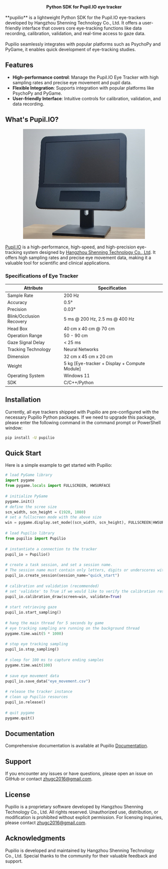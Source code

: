 <div align="center">
  <b>Python SDK for Pupil.IO eye tracker</b><br/><br/>
</div>
**pupilio** is a lightweight Python SDK for the Pupil.IO eye-trackers developed by Hangzhou Shenning Technology Co., Ltd. It offers a user-friendly interface that covers core eye-tracking functions like data recording, calibration,  validation, and real-time access to gaze data. <br/><br/>
Pupilio seamlessly integrates with popular platforms such as PsychoPy and PyGame, it enables quick development of eye-tracking studies.

## Features

- **High-performance control**: Manage the Pupil.IO Eye Tracker with high sampling rates and precise eye movement and pupil data.
- **Flexible Integration**: Supports integration with popular platforms like PsychoPy and PyGame.
- **User-friendly Interface**: Intuitive controls for calibration, validation, and data recording.

## What's Pupil.IO?

<div align="center">
  <a href="https://raw.githubusercontent.com/GanchengZhu/Pupilio/refs/heads/master/docs/_static/images/intro/about/banner.png">
    <img width="390" height="351" src="https://raw.githubusercontent.com/GanchengZhu/Pupilio/refs/heads/master/docs/_static/images/intro/about/banner.png">
  </a>
</div>

[Pupil.IO](https://www.deep-gaze.com/) is a high-performance, high-speed, and high-precision eye-tracking system designed by [Hangzhou Shenning Technology Co., Ltd](https://www.deep-gaze.com/). It offers high sampling rates and precise eye movement data, making it a valuable tool for scientific and clinical applications.

### Specifications of Eye Tracker

| Attribute                | Specification                                 |
|--------------------------|-----------------------------------------------|
| Sample Rate              | 200 Hz        |
| Accuracy                 | 0.5°                                          |
| Precision                | 0.03°                                         |
| Blink/Occlusion Recovery | 5 ms @ 200 Hz, 2.5 ms @ 400 Hz                |
| Head Box                 | 40 cm x 40 cm @ 70 cm                         |
| Operation Range          | 50 - 90 cm                                    |
| Gaze Signal Delay        | < 25 ms                                       |
| Tracking Technology      | Neural Networks                               |
| Dimension                | 32 cm x 45 cm x 20 cm                         |
| Weight                   | 5 kg [Eye-tracker + Display + Compute Module] |
| Operating System         | Windows 11                                    |
| SDK                      | C/C++/Python                                  |

## Installation

Currently, all eye trackers shipped with Pupilio are pre-configured with the necessary Pupilio Python packages. If we need to upgrade this package, please enter the following command in the command prompt or PowerShell window:

```bash
pip install -U pupilio
```


## Quick Start
Here is a simple example to get started with Pupilio:

```python
# load PyGame library
import pygame
from pygame.locals import FULLSCREEN, HWSURFACE

# initialize PyGame
pygame.init()
# define the scree size
scn_width, scn_height = (1920, 1080)
# set a fullscreen mode with the above size
win = pygame.display.set_mode((scn_width, scn_height), FULLSCREEN|HWSURFACE)

# load Pupilio library
from pupilio import Pupilio

# instantiate a connection to the tracker
pupil_io = Pupilio()

# create a task session, and set a session name. 
# The session name must contain only letters, digits or underscores without any special characters.
pupil_io.create_session(session_name="quick_start")

# calibration and validation (recommended)
# set 'validate' to True if we would like to verify the calibration results
pupil_io.calibration_draw(screen=win, validate=True)

# start retrieving gaze
pupil_io.start_sampling()

# hang the main thread for 5 seconds by game
# eye tracking sampling are running on the background thread
pygame.time.wait(5 * 1000)

# stop eye tracking sampling
pupil_io.stop_sampling()

# sleep for 100 ms to capture ending samples
pygame.time.wait(100)

# save eye movement data
pupil_io.save_data("eye_movement.csv")

# release the tracker instance
# clean up Pupilio resources
pupil_io.release()

# quit pygame
pygame.quit()
```

## Documentation

Comprehensive documentation is available at Pupilio [Documentation](https://pupilio.readthedocs.io/en/latest/start/demo.html).

## Support

If you encounter any issues or have questions, please open an issue on GitHub or contact [zhugc2016@gmail.com](mailto:zhugc2016@gmail.com).

## License

Pupilio is a proprietary software developed by Hangzhou Shenning Technology Co., Ltd. All rights reserved. Unauthorized use, distribution, or modification is prohibited without explicit permission. For licensing inquiries, please contact [zhugc2016@gmail.com](mailto:zhugc2016@gmail.com).

## Acknowledgments
Pupilio is developed and maintained by Hangzhou Shenning Technology Co., Ltd. Special thanks to the community for their valuable feedback and support.
